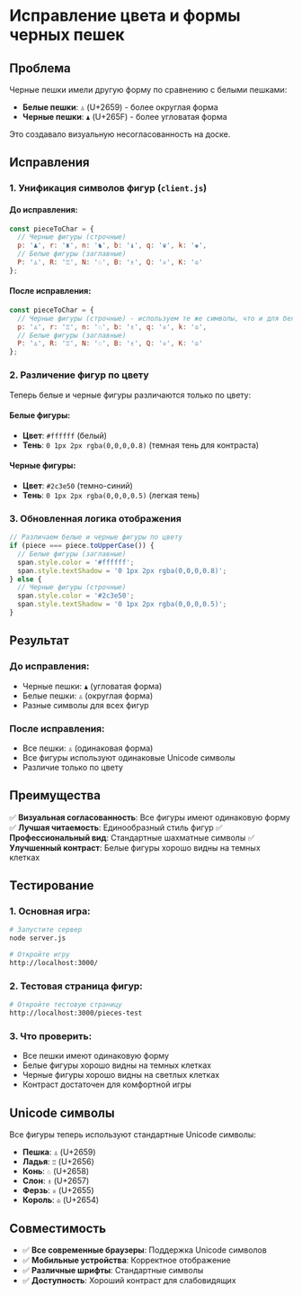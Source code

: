 # Исправление цвета и формы черных пешек

## Проблема
Черные пешки имели другую форму по сравнению с белыми пешками:
- **Белые пешки**: `♙` (U+2659) - более округлая форма
- **Черные пешки**: `♟` (U+265F) - более угловатая форма

Это создавало визуальную несогласованность на доске.

## Исправления

### 1. Унификация символов фигур (`client.js`)

#### До исправления:
```javascript
const pieceToChar = {
  // Черные фигуры (строчные)
  p: '♟', r: '♜', n: '♞', b: '♝', q: '♛', k: '♚',
  // Белые фигуры (заглавные)
  P: '♙', R: '♖', N: '♘', B: '♗', Q: '♕', K: '♔'
};
```

#### После исправления:
```javascript
const pieceToChar = {
  // Черные фигуры (строчные) - используем те же символы, что и для белых
  p: '♙', r: '♖', n: '♘', b: '♗', q: '♕', k: '♔',
  // Белые фигуры (заглавные)
  P: '♙', R: '♖', N: '♘', B: '♗', Q: '♕', K: '♔'
};
```

### 2. Различение фигур по цвету

Теперь белые и черные фигуры различаются только по цвету:

#### Белые фигуры:
- **Цвет**: `#ffffff` (белый)
- **Тень**: `0 1px 2px rgba(0,0,0,0.8)` (темная тень для контраста)

#### Черные фигуры:
- **Цвет**: `#2c3e50` (темно-синий)
- **Тень**: `0 1px 2px rgba(0,0,0,0.5)` (легкая тень)

### 3. Обновленная логика отображения

```javascript
// Различаем белые и черные фигуры по цвету
if (piece === piece.toUpperCase()) {
  // Белые фигуры (заглавные)
  span.style.color = '#ffffff';
  span.style.textShadow = '0 1px 2px rgba(0,0,0,0.8)';
} else {
  // Черные фигуры (строчные)
  span.style.color = '#2c3e50';
  span.style.textShadow = '0 1px 2px rgba(0,0,0,0.5)';
}
```

## Результат

### До исправления:
- Черные пешки: `♟` (угловатая форма)
- Белые пешки: `♙` (округлая форма)
- Разные символы для всех фигур

### После исправления:
- Все пешки: `♙` (одинаковая форма)
- Все фигуры используют одинаковые Unicode символы
- Различие только по цвету

## Преимущества

✅ **Визуальная согласованность**: Все фигуры имеют одинаковую форму
✅ **Лучшая читаемость**: Единообразный стиль фигур
✅ **Профессиональный вид**: Стандартные шахматные символы
✅ **Улучшенный контраст**: Белые фигуры хорошо видны на темных клетках

## Тестирование

### 1. Основная игра:
```bash
# Запустите сервер
node server.js

# Откройте игру
http://localhost:3000/
```

### 2. Тестовая страница фигур:
```bash
# Откройте тестовую страницу
http://localhost:3000/pieces-test
```

### 3. Что проверить:
- Все пешки имеют одинаковую форму
- Белые фигуры хорошо видны на темных клетках
- Черные фигуры хорошо видны на светлых клетках
- Контраст достаточен для комфортной игры

## Unicode символы

Все фигуры теперь используют стандартные Unicode символы:
- **Пешка**: `♙` (U+2659)
- **Ладья**: `♖` (U+2656)
- **Конь**: `♘` (U+2658)
- **Слон**: `♗` (U+2657)
- **Ферзь**: `♕` (U+2655)
- **Король**: `♔` (U+2654)

## Совместимость

- ✅ **Все современные браузеры**: Поддержка Unicode символов
- ✅ **Мобильные устройства**: Корректное отображение
- ✅ **Различные шрифты**: Стандартные символы
- ✅ **Доступность**: Хороший контраст для слабовидящих
